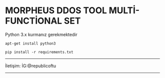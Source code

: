 # MORPHEUS DDOS TOOL MULTİ-FUNCTİONAL SET



Python 3.x kurmanız gerekmektedir
```
apt-get install python3
```

```
pip install -r requirements.txt
```
-----------------------------------------

İletişim:
İG:@republicoftu

-----------------------------------------

